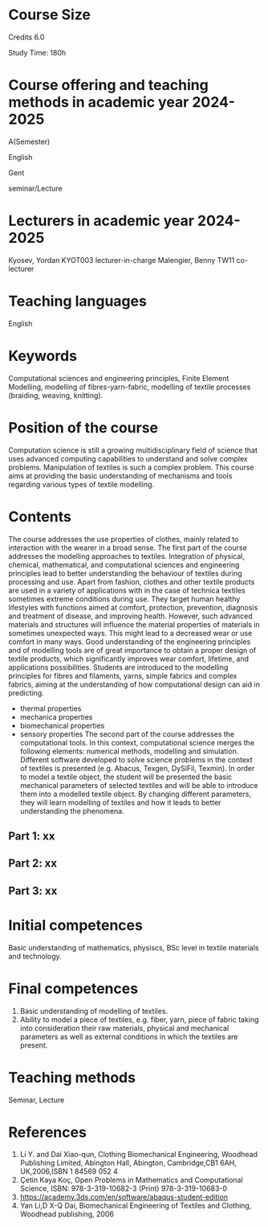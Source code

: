 # Course Size

Credits 6.0

Study Time: 180h

# Course offering and teaching methods in academic year 2024-2025

A(Semester)

English

Gent

seminar/Lecture

# Lecturers in academic year 2024-2025

Kyosev, Yordan     KYOT003        lecturer-in-charge
Malengier, Benny    TW11        co-lecturer

# Teaching languages 

English

# Keywords

Computational sciences and engineering principles, Finite Element Modelling, modelling of fibres-yarn-fabric, modelling of textile processes (braiding, weaving, knitting).

# Position of the course

Computation science is still a growing multidisciplinary field of science that uses advanced computing capabilities to understand and solve complex problems. Manipulation of textiles is such a complex problem. This course aims at providing the basic understanding of mechanisms and tools regarding various types of textile modelling.

# Contents

The course addresses the use properties of clothes, mainly related to interaction with the wearer in a broad sense. 
The first part of the course addresses the modelling approaches to textiles. Integration of physical, chemical, mathematical, and computational sciences and engineering principles lead to better understanding the behaviour of textiles during processing and use. 
Apart from fashion, clothes and other textile products are used in a variety of applications with in the case of technica textiles sometimes extreme conditions during use. 
They target human healthy lifestyles with functions aimed at comfort, protection, prevention, diagnosis and treatment of disease, and improving health.
However, such advanced materials and structures will influence the material properties of materials in sometimes unexpected ways. This might lead to a decreased wear or use comfort in many ways. 
Good understanding of the engineering principles and of modelling tools are of great importance to obtain a proper design of textile products, which significantly improves wear comfort, lifetime, and applications possibilities.
Students are introduced to the modelling principles for fibres and filaments, yarns, simple fabrics and complex fabrics, aiming at the understanding of how computational design can aid in predicting.
- thermal properties
- mechanica properties
- biomechanical properties
- sensory properties
The second part of the course addresses the computational tools. 
In this context, computational science merges the following elements: numerical methods, modelling and simulation. 
Different software developed to solve science problems in the context of textiles is presented (e.g. Abacus, Texgen, DySiFil, Texmin).
In order to model a textile object, the student will be presented the basic mechanical parameters of selected textiles and will be able to introduce them into a modelled textile object. 
By changing different parameters, they will learn modelling of textiles and how it leads to better understanding the phenomena.


## Part 1: xx
## Part 2: xx
## Part 3: xx

# Initial competences

Basic understanding of mathematics, physiscs, BSc level in textile materials and technology.

# Final competences

1. Basic understanding of modelling of textiles.
2. Ability to model a piece of textiles, e.g. fiber, yarn, piece of fabric taking into consideration their raw materials, physical and mechanical parameters as well as external conditions in which the textiles are present. 

# Teaching methods

Seminar, Lecture

# References

1. Li Y. and Dai Xiao-qun, Clothing Biomechanical Engineering, Woodhead Publishing Limited, Abington Hall, Abington, Cambridge,CB1 6AH, UK,2006,ISBN 1 84569 052 4
2. Çetin Kaya Koç, Open Problems in Mathematics and Computational Science, ISBN: 978-3-319-10682-3 (Print) 978-3-319-10683-0
3. https://academy.3ds.com/en/software/abaqus-student-edition
4. Yan Li,D X-Q Dai, Biomechanical Engineering of Textiles and Clothing, Woodhead publishing, 2006
